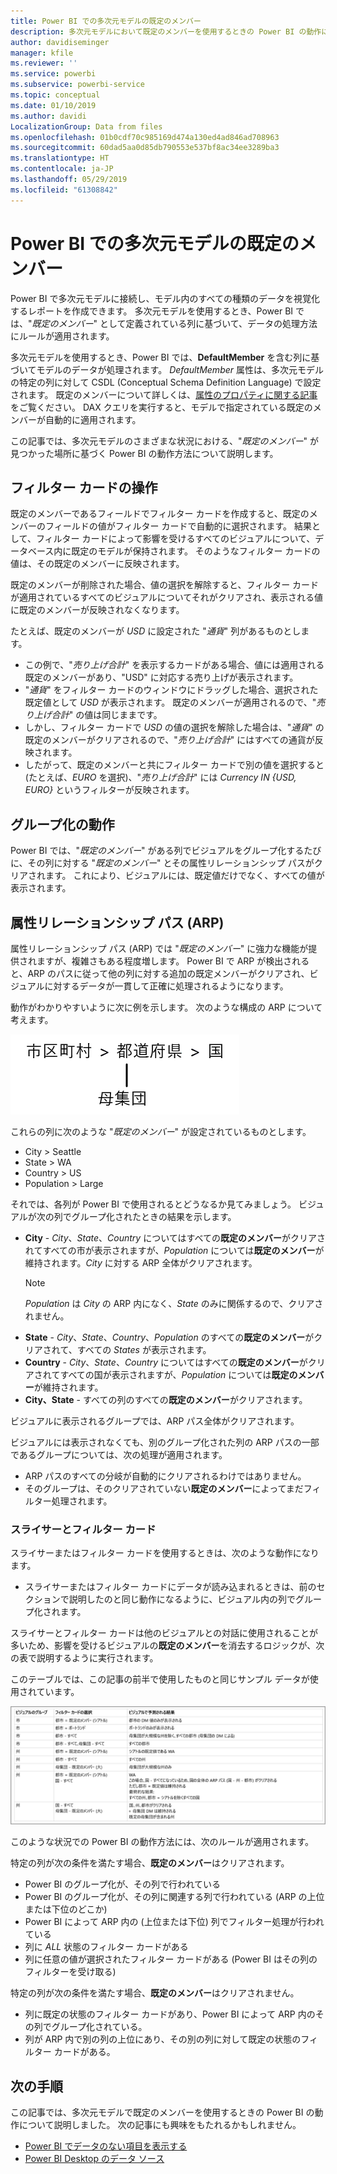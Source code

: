 ```yaml
---
title: Power BI での多次元モデルの既定のメンバー
description: 多次元モデルにおいて既定のメンバーを使用するときの Power BI の動作について説明します
author: davidiseminger
manager: kfile
ms.reviewer: ''
ms.service: powerbi
ms.subservice: powerbi-service
ms.topic: conceptual
ms.date: 01/10/2019
ms.author: davidi
LocalizationGroup: Data from files
ms.openlocfilehash: 01b0cdf70c985169d474a130ed4ad846ad708963
ms.sourcegitcommit: 60dad5aa0d85db790553e537bf8ac34ee3289ba3
ms.translationtype: HT
ms.contentlocale: ja-JP
ms.lasthandoff: 05/29/2019
ms.locfileid: "61308842"
---
```

# <a name="default-member-in-multidimensional-models-in-power-bi"></a>Power BI での多次元モデルの既定のメンバー

Power BI で多次元モデルに接続し、モデル内のすべての種類のデータを視覚化するレポートを作成できます。 多次元モデルを使用するとき、Power BI では、"*既定のメンバー*" として定義されている列に基づいて、データの処理方法にルールが適用されます。 

多次元モデルを使用するとき、Power BI では、**DefaultMember** を含む列に基づいてモデルのデータが処理されます。 *DefaultMember* 属性は、多次元モデルの特定の列に対して CSDL (Conceptual Schema Definition Language) で設定されます。 既定のメンバーについて詳しくは、[属性のプロパティに関する記事](https://docs.microsoft.com/sql/analysis-services/multidimensional-models/attribute-properties-define-a-default-member?view=sql-server-2017)をご覧ください。 DAX クエリを実行すると、モデルで指定されている既定のメンバーが自動的に適用されます。

この記事では、多次元モデルのさまざまな状況における、"*既定のメンバー*" が見つかった場所に基づく Power BI の動作方法について説明します。 

## <a name="working-with-filter-cards"></a>フィルター カードの操作

既定のメンバーであるフィールドでフィルター カードを作成すると、既定のメンバーのフィールドの値がフィルター カードで自動的に選択されます。 結果として、フィルター カードによって影響を受けるすべてのビジュアルについて、データベース内に既定のモデルが保持されます。 そのようなフィルター カードの値は、その既定のメンバーに反映されます。

既定のメンバーが削除された場合、値の選択を解除すると、フィルター カードが適用されているすべてのビジュアルについてそれがクリアされ、表示される値に既定のメンバーが反映されなくなります。

たとえば、既定のメンバーが *USD* に設定された "*通貨*" 列があるものとします。

* この例で、"*売り上げ合計*" を表示するカードがある場合、値には適用される既定のメンバーがあり、"USD" に対応する売り上げが表示されます。
* "*通貨*" をフィルター カードのウィンドウにドラッグした場合、選択された既定値として *USD* が表示されます。 既定のメンバーが適用されるので、"*売り上げ合計*" の値は同じままです。
* しかし、フィルター カードで *USD* の値の選択を解除した場合は、"*通貨*" の既定のメンバーがクリアされるので、"*売り上げ合計*" にはすべての通貨が反映されます。
* したがって、既定のメンバーと共にフィルター カードで別の値を選択すると (たとえば、*EURO* を選択)、"*売り上げ合計*" には *Currency IN {USD, EURO}* というフィルターが反映されます。

## <a name="grouping-behavior"></a>グループ化の動作

Power BI では、"*既定のメンバー*" がある列でビジュアルをグループ化するたびに、その列に対する "*既定のメンバー*" とその属性リレーションシップ パスがクリアされます。 これにより、ビジュアルには、既定値だけでなく、すべての値が表示されます。

## <a name="attribute-relationship-paths-arps"></a>属性リレーションシップ パス (ARP)

属性リレーションシップ パス (ARP) では "*既定のメンバー*" に強力な機能が提供されますが、複雑さもある程度増します。 Power BI で ARP が検出されると、ARP のパスに従って他の列に対する追加の既定メンバーがクリアされ、ビジュアルに対するデータが一貫して正確に処理されるようになります。

動作がわかりやすいように次に例を示します。 次のような構成の ARP について考えます。

![多次元モデルでの ARP](media/desktop-default-member-multidimensional-models/default-members_01.png)

これらの列に次のような "*既定のメンバー*" が設定されているものとします。

* City > Seattle
* State > WA
* Country > US
* Population > Large

それでは、各列が Power BI で使用されるとどうなるか見てみましょう。 ビジュアルが次の列でグループ化されたときの結果を示します。

* **City** - *City*、*State*、*Country* についてはすべての**既定のメンバー**がクリアされてすべての市が表示されますが、*Population* については**既定のメンバー**が維持されます。*City* に対する ARP 全体がクリアされます。
    > [!NOTE]
    > *Population* は *City* の ARP 内になく、*State* のみに関係するので、クリアされません。
* **State** - *City*、*State*、*Country*、*Population* のすべての**既定のメンバー**がクリアされて、すべての *States* が表示されます。
* **Country** - *City*、*State*、*Country* についてはすべての**既定のメンバー**がクリアされてすべての国が表示されますが、*Population* については**既定のメンバー**が維持されます。
* **City、State** - すべての列のすべての**既定のメンバー**がクリアされます。

ビジュアルに表示されるグループでは、ARP パス全体がクリアされます。 

ビジュアルには表示されなくても、別のグループ化された列の ARP パスの一部であるグループについては、次の処理が適用されます。

* ARP パスのすべての分岐が自動的にクリアされるわけではありません。
* そのグループは、そのクリアされていない**既定のメンバー**によってまだフィルター処理されます。

### <a name="slicers-and-filter-cards"></a>スライサーとフィルター カード

スライサーまたはフィルター カードを使用するときは、次のような動作になります。

* スライサーまたはフィルター カードにデータが読み込まれるときは、前のセクションで説明したのと同じ動作になるように、ビジュアル内の列でグループ化されます。

スライサーとフィルター カードは他のビジュアルとの対話に使用されることが多いため、影響を受けるビジュアルの**既定のメンバー**を消去するロジックが、次の表で説明するように実行されます。 

このテーブルでは、この記事の前半で使用したものと同じサンプル データが使用されています。

![スライサーおよびフィルター カードで Power BI の既定のメンバーをクリアする動作](media/desktop-default-member-multidimensional-models/default-members_02.png)

このような状況での Power BI の動作方法には、次のルールが適用されます。

特定の列が次の条件を満たす場合、**既定のメンバー**はクリアされます。

* Power BI のグループ化が、その列で行われている
* Power BI のグループ化が、その列に関連する列で行われている (ARP の上位または下位のどこか)
* Power BI によって ARP 内の (上位または下位) 列でフィルター処理が行われている
* 列に *ALL* 状態のフィルター カードがある
* 列に任意の値が選択されたフィルター カードがある (Power BI はその列のフィルターを受け取る)

特定の列が次の条件を満たす場合、**既定のメンバー**はクリアされません。

* 列に既定の状態のフィルター カードがあり、Power BI によって ARP 内のその列でグループ化されている。
* 列が ARP 内で別の列の上位にあり、その別の列に対して既定の状態のフィルター カードがある。


## <a name="next-steps"></a>次の手順

この記事では、多次元モデルで既定のメンバーを使用するときの Power BI の動作について説明しました。 次の記事にも興味をもたれるかもしれません。 

* [Power BI でデータのない項目を表示する](desktop-show-items-no-data.md)
* [Power BI Desktop のデータ ソース](desktop-data-sources.md)
